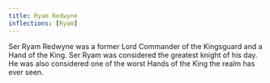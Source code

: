 ```yaml
---
title: Ryam Redwyne
inflections: [Ryam]
---
```


Ser Ryam Redwyne was a former Lord Commander of the Kingsguard and a Hand of the King. Ser Ryam was considered the greatest knight of his day. He was also considered one of the worst Hands of the King the realm has ever seen.


